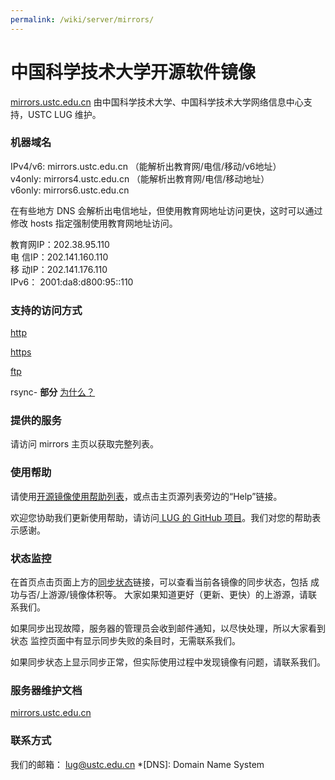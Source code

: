 ```yaml
---
permalink: /wiki/server/mirrors/
---
```


# 中国科学技术大学开源软件镜像

[mirrors.ustc.edu.cn](https://mirrors.ustc.edu.cn/ "https://mirrors.ustc.edu.cn") 由中国科学技术大学、中国科学技术大学网络信息中心支持，USTC LUG 维护。 

### 机器域名

IPv4/v6: mirrors.ustc.edu.cn （能解析出教育网/电信/移动/v6地址）  
v4only: mirrors4.ustc.edu.cn （能解析出教育网/电信/移动地址）  
v6only: mirrors6.ustc.edu.cn 

在有些地方 DNS 会解析出电信地址，但使用教育网地址访问更快，这时可以通过修改 hosts 指定强制使用教育网地址访问。 

教育网IP：202.38.95.110  
电 信IP：202.141.160.110  
移 动IP：202.141.176.110  
IPv6： 2001:da8:d800:95::110 

### 支持的访问方式

[http](http://mirrors.ustc.edu.cn/ "http://mirrors.ustc.edu.cn")

[https](https://mirrors.ustc.edu.cn/ "https://mirrors.ustc.edu.cn")

[ftp](ftp://mirrors.ustc.edu.cn/ "ftp://mirrors.ustc.edu.cn")

rsync- **部分** [为什么？](https://servers.ustclug.org/2014/08/mirrors-newest-changes/ "https://servers.ustclug.org/2014/08/mirrors-newest-changes/")

### 提供的服务

请访问 mirrors 主页以获取完整列表。 

### 使用帮助

请使用[开源镜像使用帮助列表](../../mirrors/help "https://lug.ustc.edu.cn/wiki/mirrors/help")，或点击主页源列表旁边的“Help”链接。 

欢迎您协助我们更新使用帮助，请访问[ LUG 的 GitHub 项目](https://github.com/ustclug/mirrorhelp "https://github.com/ustclug/mirrorhelp")。我们对您的帮助表示感谢。 

### 状态监控

在首页点击页面上方的[同步状态](https://mirrors.ustc.edu.cn/status "https://mirrors.ustc.edu.cn/status")链接，可以查看当前各镜像的同步状态，包括 成功与否/上游源/镜像体积等。 大家如果知道更好（更新、更快）的上游源，请联系我们。 

如果同步出现故障，服务器的管理员会收到邮件通知，以尽快处理，所以大家看到状态 监控页面中有显示同步失败的条目时，无需联系我们。 

如果同步状态上显示同步正常，但实际使用过程中发现镜像有问题，请联系我们。 

### 服务器维护文档

[mirrors.ustc.edu.cn](../../serveradm/mirrors "serveradm:mirrors")

### 联系方式

我们的邮箱： lug@ustc.edu.cn 
  *[DNS]: Domain Name System
